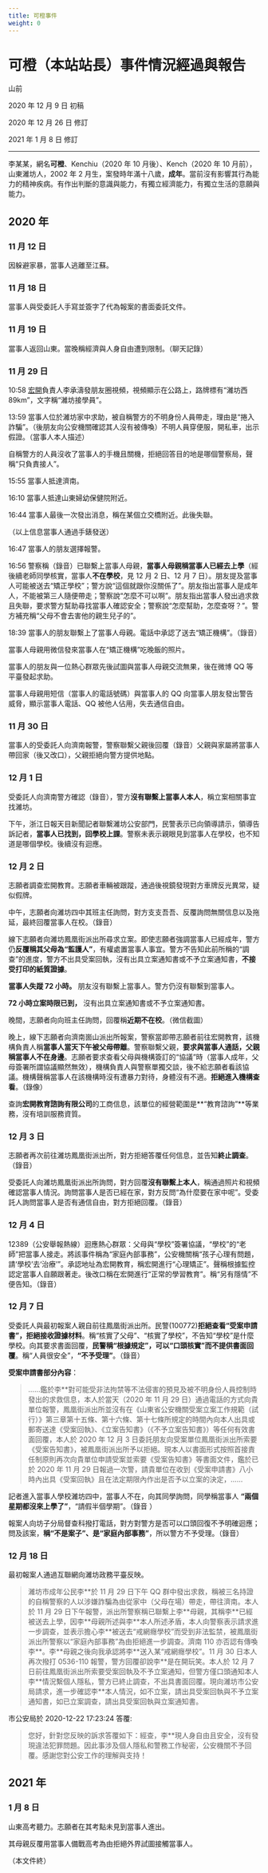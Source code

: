 ```yaml
---
title: 可橙事件
weight: 0
---
```


# 可橙（本站站長）事件情況經過與報告

山前

2020 年 12 月 9 日 初稿

2020 年 12 月 26 日 修訂

2021 年 1 月 8 日 修訂

---

李某某，網名**可橙**、Kenchiu（2020 年 10 月後）、Kench（2020 年 10 月前），山東濰坊人，2002 年 2 月生，案發時年滿十八歲，**成年**。當前沒有影響其行為能力的精神疾病。有作出判斷的意識與能力，有獨立經濟能力，有獨立生活的意願與能力。

## 2020 年

### 11 月 12 日

因躲避家暴，當事人逃離至江蘇。

### 11 月 18 日

當事人與受委託人手寫並簽字了代為報案的書面委託文件。

### 11 月 19 日

當事人返回山東。當晚稱經濟與人身自由遭到限制。（聊天記錄）

### 11 月 29 日

10:58 <u>宏開</u>負責人李承濤發朋友圈視頻，視頻顯示在公路上，路牌標有“濰坊西 89km”，文字稱“濰坊接學員”。

13:59 當事人位於濰坊家中求助，被自稱警方的不明身份人員帶走，理由是“捲入詐騙”。（後朋友向公安機關確認其人沒有被傳喚）不明人員穿便服，開私車，出示假證。（當事人本人描述）

自稱警方的人員沒收了當事人的手機且關機，拒絕回答目的地是哪個警察局，聲稱“只負責接人”。

15:55 當事人抵達濟南。

16:10 當事人抵達山東婦幼保健院附近。

16:44 當事人最後一次發出消息，稱在某個立交橋附近。此後失聯。

（以上信息當事人通過手錶發送）

16:47 當事人的朋友選擇報警。

16:56 警察稱（錄音）已聯繫上當事人母親，**當事人母親稱當事人已經去上學**（經後續老師同學核實，當事人**不在學校**，見 12 月 2 日、12 月 7 日）。朋友提及當事人可能被送去“矯正學校”；警方說“這個就跟你沒關係了”。朋友指出當事人是成年人，不能被第三人隨便帶走；警察說“怎麼不可以啊”。朋友指出當事人發出過求救且失聯，要求警方幫助尋找當事人確認安全；警察說“怎麼幫助，怎麼查呀？”。警方補充稱“父母不會去害他的親生兒子的”。

18:39 當事人的朋友聯繫上了當事人母親。電話中承認了送去“矯正機構”。（錄音）

當事人母親用微信發來當事人在“矯正機構”吃晚飯的照片。

當事人的朋友與一位熱心群眾先後試圖與當事人母親交流無果，後在微博 QQ 等平臺發起求助。

當事人母親用短信（當事人的電話號碼）與當事人的 QQ 向當事人朋友發出警告威脅，顯示當事人電話、QQ 被他人佔用，失去通信自由。

### 11 月 30 日

當事人的受委託人向濟南報警，警察聯繫父親後回覆（錄音）父親與家屬將當事人帶回家（後又改口），父親拒絕向警方提供地點。

### 12 月 1 日

受委託人向濟南警方確認（錄音），警方**沒有聯繫上當事人本人**，稱立案相關事宜找濰坊。

下午，浙江日報天目新聞記者聯繫濰坊公安部門，民警表示已向領導請示，領導告訴記者，**當事人已找到，回學校上課**。警察未表示親眼見到當事人在學校，也不知道是哪個學校。後續沒有迴應。

### 12 月 2 日

志願者調查宏開教育。志願者車輛被跟蹤，通過後視鏡發現對方車牌反光異常，疑似假牌。

中午，志願者向濰坊四中其班主任詢問，對方支支吾吾、反覆詢問無關信息以及拖延，最終回覆當事人在校。（錄音）

線下志願者向濰坊鳳凰街派出所尋求立案。即使志願者強調當事人已經成年，警方仍**反覆稱其父母為“監護人”**，有權處置當事人事宜。警方不告知此前所稱的“調查”的進度，警方不出具受案回執，沒有出具立案通知書或不予立案通知書，**不接受打印的紙質證據**。

**當事人失蹤 72 小時。** 朋友沒有聯繫上當事人。警方仍沒有聯繫到當事人。

**72 小時立案時限已到，** 沒有出具立案通知書或不予立案通知書。

晚間，志願者向向班主任詢問，回覆稱**近期不在校**。（微信截圖）

晚上，線下志願者向濟南崮山派出所報案，警察當即帶志願者前往宏開教育，該機構負責人稱**當事人當天下午被父母帶離**。警察聯繫父親，**要求與當事人通話，父親稱當事人不在身邊**。志願者要求查看父母與機構簽訂的“協議”時（當事人成年，父母簽署所謂協議顯然無效），機構負責人與警察單獨交談，後不給志願者看該協議。機構聲稱當事人在該機構時沒有遭暴力對待，身體沒有不適。**拒絕進入機構查看**。（錄像）

查詢**宏開教育諮詢有限公司**的工商信息，該單位的經營範圍是**“教育諮詢”**等業務，沒有培訓服務資質。

### 12 月 3 日

志願者再次前往濰坊鳳凰街派出所，對方拒絕答覆任何信息，並告知**終止調查**。（錄音）

受委託人向濰坊鳳凰街派出所詢問，對方回覆**沒有聯繫上本人**，稱通過照片和視頻確認當事人情況。詢問當事人是否已經在家，對方反問“為什麼要在家中呢”。受委託人詢問當事人是否有通信自由，對方拒絕回覆。（錄音）

### 12 月 4 日

12389（公安舉報熱線）迴應熱心群眾：父母與“學校”簽署協議，“學校”的“老師”把當事人接走。將該事件稱為“家庭內部事務”，公安機關稱“孩子心理有問題，請‘學校’去‘治療’”。承認地址為宏開教育，稱宏開進行“心理矯正”。聲稱根據監控認定當事人自願跟著走。後改口稱在宏開進行“正常的學習教育”。稱“另有隱情”不便告知。（錄音）

### 12 月 7 日

受委託人與最初報案人親自前往鳳凰街派出所。民警(100772)**拒絕查看“受案申請書”，拒絕接收證據材料**。稱“核實了父母”、“核實了學校”，不告知“學校”是什麼學校。向其要求書面回覆，**民警稱“根據規定”，可以“口頭核實”而不提供書面回覆**。稱“人員很安全”，**“不予受理”**。（錄音）

**受案申請書部分內容**：

> ……鑑於李\*\*對可能受非法拘禁等不法侵害的預見及被不明身份人員控制時發出的求救信息，本人於當天（2020 年 11 月 29 日）通過電話的方式向貴單位報警，鳳凰街派出所並沒有在《山東省公安機關受案立案工作規範（試行）》第三章第十五條、第十六條、第十七條所規定的時間內向本人出具或郵寄送達《受案回執》、《立案告知書》（《不予立案告知書》）等任何有效書面回覆，本人於 2020 年 12 月 3 日委託朋友向受案單位鳳凰街派出所索要《受案告知書》，被鳳凰街派出所予以拒絕。現本人以書面形式按照首接責任制原則再次向貴單位申請受案並索要《受案告知書》等書面文件，鑑於已於 2020 年 11 月 29 日報過一次警，請貴單位在收到《受案申請書》八小時內出具《受案回執》且在法定期限內作出是否予以立案的決定，……

記者進入當事人學校濰坊四中，當事人不在，向其同學詢問，同學稱當事人 **“兩個星期都沒來上學了”**，“請假半個學期”。（錄音 ）

報案人向坊子分局督查科撥打電話，對方對警方是否可以口頭回復不予明確迴應；問及該案，**稱“不是案子”、是“家庭內部事務”**，所以警方不予受理。（錄音）

### 12 月 18 日

最初報案人通過互聯網向濰坊政務平臺反映。

> 濰坊市成年公民李\*\*於 11 月 29 日下午 QQ 群中發出求救，稱被三名持證的自稱警察的人以涉嫌詐騙為由從家中（父母在場）帶走，帶往濟南。本人於 11 月 29 日下午報警，派出所警察稱已聯繫上李\*\*母親，其稱李\*\*已經被送去上學，因李\*\*母親所述與李\*\*本人所述矛盾，本人向警察表示請求進一步調查，並表示擔心李\*\*被送去“戒網癮學校”而受到非法監禁，被鳳凰街派出所警察以“家庭內部事務”為由拒絕進一步調查。濟南 110 亦否認有傳喚李\*\*。李\*\*母親之後向我承認將李\*\*送入某“戒網癮學校”。11 月 30 日本人再次撥打 0536-110 報警，警方回覆卻說李\*\*是在開玩笑。本人於 12 月 7 日前往鳳凰街派出所索要受案回執及不予立案通知，但警方僅口頭通知本人李\*\*情況繫個人隱私，警方已終止調查，不出具書面回覆。現向濰坊市公安局請求，進一步確認李\*\*本人情況，如不立案，請出具受案回執與不予立案通知書，如已立案調查，請出具受案回執與立案通知書。

市公安局於 2020-12-22 17:23:24 答覆:

> 您好，針對您反映的訴求答覆如下：經查，李\*\*現人身自由且安全，沒有發現違法犯罪問題。因此事涉及個人隱私和警務工作秘密，公安機關不予回覆。感謝您對公安工作的理解與支持！

## 2021 年

### 1 月 8 日

山東高考聽力。志願者在其考點未見到當事人進出。

其母親反覆用當事人備戰高考為由拒絕外界試圖接觸當事人。

（本文件終）
